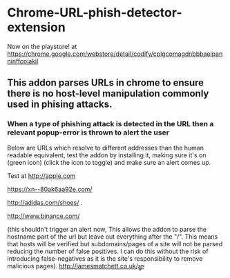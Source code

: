 ﻿# Chrome-URL-phish-detector-extension
Now on the playstore! at
https://chrome.google.com/webstore/detail/codify/cplgcomagdnbbbaeipanninffcpiakil

## This addon parses URLs in chrome to ensure there is no host-level manipulation commonly used in phising attacks.

### When a type of phishing attack is detected in the URL then a relevant popup-error is thrown to alert the user

Below are URLs which resolve to different addresses than the human readable equivalent, test the addon by installing it, making sure it's on (green icon) (click the icon to toggle) and make sure an alert comes up.

Test at http://аррӏе.com

https://xn--80ak6aa92e.com/

http://adidạs.com/shoes/ .

http://www.biṇaṇce.com/

(this shouldn't trigger an alert now, This allows the addon to parse the hostname part of the url but leave out everything after the "/".
This means that hosts will be verified but subdomains/pages of a site will not be parsed reducing the number of false positives.
I can do this without the risk of introducing false-negatives as it is the site's responsibility to remove malicious pages).
http://jamesmatchett.co.uk/జ్ఞ‌ా


